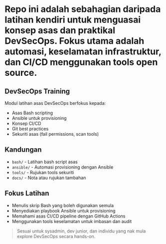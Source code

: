 # Repo ini adalah sebahagian daripada latihan kendiri untuk menguasai konsep asas dan praktikal DevSecOps. Fokus utama adalah automasi, keselamatan infrastruktur, dan CI/CD menggunakan tools open source.

## DevSecOps Training

Modul latihan asas DevSecOps berfokus kepada:

- Asas Bash scripting
- Ansible untuk provisioning
- Konsep CI/CD
- Git best practices
- Sekuriti asas (fail permissions, scan tools)

## Kandungan

- `bash/` - Latihan bash script asas
- `ansible/` - Automasi provisioning dengan Ansible
- `tools/` - Rujukan tools sekuriti
- `docs/` - Nota atau rujukan tambahan

## Fokus Latihan

- Menulis skrip Bash yang boleh digunakan semula
- Menyediakan playbook Ansible untuk provisioning
- Memahami asas CI/CD pipeline dengan GitHub Actions
- Menggunakan tools keselamatan untuk imbasan dan audit

> Sesuai untuk sysadmin, dev junior, dan individu yang nak mula explore DevSecOps secara hands-on.
